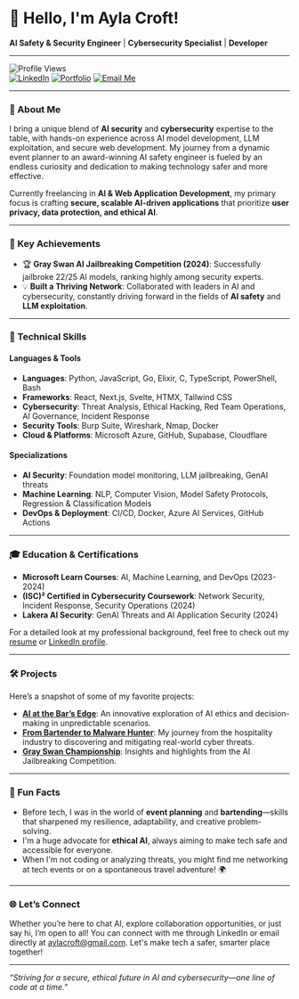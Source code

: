 # 👋 Hello, I'm Ayla Croft!

**AI Safety & Security Engineer** | **Cybersecurity Specialist** | **Developer**

---

![Profile Views](https://komarev.com/ghpvc/?username=HackTuah&color=blueviolet)  
[![LinkedIn](https://img.shields.io/badge/LinkedIn-AylaCroft-blue?logo=linkedin&style=flat-square)](https://www.linkedin.com/in/aylacroft/)
[![Portfolio](https://img.shields.io/badge/Portfolio-aylacroft.com-9cf?logo=web&style=flat-square)](https://aylacroft.com)
[![Email Me](https://img.shields.io/badge/Contact-aylacroft@proton.me-red?logo=gmail&style=flat-square)](mailto:aylacroft@gmail.com)

---

### 🧩 About Me

I bring a unique blend of **AI security** and **cybersecurity** expertise to the table, with hands-on experience across AI model development, LLM exploitation, and secure web development. My journey from a dynamic event planner to an award-winning AI safety engineer is fueled by an endless curiosity and dedication to making technology safer and more effective.

Currently freelancing in **AI & Web Application Development**, my primary focus is crafting **secure, scalable AI-driven applications** that prioritize **user privacy, data protection, and ethical AI**.

---

### 🌟 Key Achievements
- 🏆 **Gray Swan AI Jailbreaking Competition (2024)**: Successfully jailbroke 22/25 AI models, ranking highly among security experts.
- 💡 **Built a Thriving Network**: Collaborated with leaders in AI and cybersecurity, constantly driving forward in the fields of **AI safety** and **LLM exploitation**.

---

### 🔐 Technical Skills

#### **Languages & Tools**
- **Languages**: Python, JavaScript, Go, Elixir, C, TypeScript, PowerShell, Bash
- **Frameworks**: React, Next.js, Svelte, HTMX, Tailwind CSS
- **Cybersecurity**: Threat Analysis, Ethical Hacking, Red Team Operations, AI Governance, Incident Response
- **Security Tools**: Burp Suite, Wireshark, Nmap, Docker
- **Cloud & Platforms**: Microsoft Azure, GitHub, Supabase, Cloudflare

#### **Specializations**
- **AI Security**: Foundation model monitoring, LLM jailbreaking, GenAI threats
- **Machine Learning**: NLP, Computer Vision, Model Safety Protocols, Regression & Classification Models
- **DevOps & Deployment**: CI/CD, Docker, Azure AI Services, GitHub Actions

---

### 🎓 Education & Certifications

- **Microsoft Learn Courses**: AI, Machine Learning, and DevOps (2023-2024)
- **(ISC)² Certified in Cybersecurity Coursework**: Network Security, Incident Response, Security Operations (2024)
- **Lakera AI Security**: GenAI Threats and AI Application Security (2024)

For a detailed look at my professional background, feel free to check out my [resume](https://aylacroft.com/resume) or [LinkedIn profile](https://www.linkedin.com/in/aylacroft/).

---

### 🛠️ Projects

Here’s a snapshot of some of my favorite projects:

- **[AI at the Bar’s Edge](https://github.com/yourusername/ai-at-the-bars-edge)**: An innovative exploration of AI ethics and decision-making in unpredictable scenarios.
- **[From Bartender to Malware Hunter](https://github.com/yourusername/from-bartender-to-malware)**: My journey from the hospitality industry to discovering and mitigating real-world cyber threats.
- **[Gray Swan Championship](https://github.com/yourusername/gray-swan-championship)**: Insights and highlights from the AI Jailbreaking Competition.

---

### 🤔 Fun Facts

- Before tech, I was in the world of **event planning** and **bartending**—skills that sharpened my resilience, adaptability, and creative problem-solving.
- I'm a huge advocate for **ethical AI**, always aiming to make tech safe and accessible for everyone.
- When I'm not coding or analyzing threats, you might find me networking at tech events or on a spontaneous travel adventure! 🌍

---

### 🌐 Let’s Connect

Whether you’re here to chat AI, explore collaboration opportunities, or just say hi, I’m open to all! You can connect with me through LinkedIn or email directly at aylacroft@gmail.com. Let's make tech a safer, smarter place together!

---

*“Striving for a secure, ethical future in AI and cybersecurity—one line of code at a time.”*

